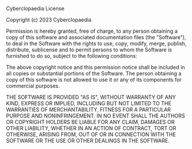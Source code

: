 Cyberclopaedia License

Copyright (c) 2023 Cyberclopaedia

Permission is hereby granted, free of charge, to any person obtaining a copy
of this software and associated documentation files (the "Software"), to deal
in the Software with the rights to use, copy, modify, merge, publish, distribute, sublicense and to permit persons to whom the Software is furnished to do so, subject to the following conditions:

The above copyright notice and this permission notice shall be included in all
copies or substantial portions of the Software.
The person obtaining a copy of this software is not allowed to use it or any of its components for commercial purposes.

THE SOFTWARE IS PROVIDED "AS IS", WITHOUT WARRANTY OF ANY KIND, EXPRESS OR
IMPLIED, INCLUDING BUT NOT LIMITED TO THE WARRANTIES OF MERCHANTABILITY,
FITNESS FOR A PARTICULAR PURPOSE AND NONINFRINGEMENT. IN NO EVENT SHALL THE
AUTHORS OR COPYRIGHT HOLDERS BE LIABLE FOR ANY CLAIM, DAMAGES OR OTHER
LIABILITY, WHETHER IN AN ACTION OF CONTRACT, TORT OR OTHERWISE, ARISING FROM,
OUT OF OR IN CONNECTION WITH THE SOFTWARE OR THE USE OR OTHER DEALINGS IN THE
SOFTWARE.
